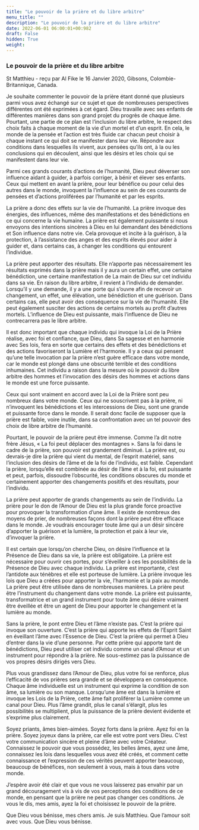 ```yaml
---
title: "Le pouvoir de la prière et du libre arbitre"
menu_title: ""
description: "Le pouvoir de la prière et du libre arbitre"
date: 2022-06-01 06:00:01+00:982
draft: False
hidden: True
weight:
---
```

### Le pouvoir de la prière et du libre arbitre

St Matthieu - reçu par Al Fike le 16 Janvier 2020, Gibsons, Colombie-Britannique, Canada.

Je souhaite commenter le pouvoir de la prière étant donné que plusieurs parmi vous avez échangé sur ce sujet et que de nombreuses perspectives différentes ont été exprimées à cet égard. Dieu travaille avec ses enfants de différentes manières dans son grand projet du progrès de chaque âme. Pourtant, une partie de ce plan est l’inclusion du libre arbitre, le respect des choix faits à chaque moment de la vie d’un mortel et d’un esprit. En cela, le monde de la pensée et l’action est très fluide car chacun peut choisir à chaque instant ce qui doit se manifester dans leur vie. Répondre aux conditions dans lesquelles ils vivent, aux pensées qu’ils ont, à la ou les conclusions qui en découlent, ainsi que les désirs et les choix qui se manifestent dans leur vie.

Parmi ces grands courants d’actions de l’humanité, Dieu peut déverser son influence aidant à guider, à parfois corriger, à bénir et élever ses enfants. Ceux qui mettent en avant la prière, pour leur bénéfice ou pour celui des autres dans le monde, invoquent la l’influence au sein de ces courants de pensées et d’actions proliférées par l’humanité et par les esprits.

La prière a donc des effets sur la vie de l’humanité. La prière invoque des énergies, des influences, même des manifestations et des bénédictions en ce qui concerne la vie humaine. La prière est également puissante si nous envoyons des intentions sincères à Dieu en lui demandant des bénédictions et Son influence dans notre vie. Cela provoque et incite à la guérison, à la protection, à l’assistance des anges et des esprits élevés pour aider à guider et, dans certains cas, à changer les conditions qui entourent l’individue.

La prière peut apporter des résultats. Elle n’apporte pas nécessairement les résultats exprimés dans la prière mais il y aura un certain effet, une certaine bénédiction, une certaine manifestation de La main de Dieu sur cet individu dans sa vie. En raison du libre arbitre, il revient à l’individu de demander. Lorsqu’il y une demande, il y a une porte qui s’ouvre afin de recevoir un changement, un effet, une élévation, une bénédiction et une guérison. Dans certains cas, elle peut avoir des conséquence sur la vie de l’humanité. Elle peut également susciter des actions de certains mortels au profit d’autres mortels. L’influence de Dieu est puissante, mais l’influence de Dieu ne contrecarrera pas le libre arbitre.

Il est donc important que chaque individu qui invoque la Loi de la Prière réalise, avec foi et confiance, que Dieu, dans Sa sagesse et en harmonie avec Ses lois, fera en sorte que certains des effets et des bénédictions et des actions favoriseront la Lumière et l’harmonie. Il y a ceux qui pensent qu’une telle invocation par la prière n’est guère efficace dans votre monde, car le monde est plongé dans une obscurité terrible et des conditions inhumaines. Cet individu a raison dans la mesure où le pouvoir du libre arbitre des hommes et l’invocation des désirs des hommes et actions dans le monde est une force puissante.

Ceux qui sont vraiment en accord avec la Loi de la Prière sont peu nombreux dans votre monde. Ceux qui ne souscrivent pas à la prière, ni n’invoquent les bénédictions et les intercessions de Dieu, sont une grande et puissante force dans le monde. Il serait donc facile de supposer que la prière est faible, voire inutile, dans sa confrontation avec un tel pouvoir des choix de libre arbitre de l’humanité.

Pourtant, le pouvoir de la prière peut être immense. Comme l’a dit notre frère Jésus, « La foi peut déplacer des montagnes ». Sans la foi dans le cadre de la prière, son pouvoir est grandement diminué. La prière est, ou devrais-je dire la prière qui vient du mental, de l’esprit matériel, sans l’inclusion des désirs de l’âme et de la foi de l’individu, est faible. Cependant la prière, lorsqu’elle est combinée au désir de l’âme et à la foi, est puissante et peut, parfois, dissoudre l’obscurité, les conditions obscures du monde et certainement apporter des changements positifs et des résultats,  pour l’individu.

La prière peut apporter de grands changements au sein de l’individu. La prière pour le don de l’Amour de Dieu est la plus grande force proactive pour provoquer la transformation d’une âme. Il existe de nombreux des moyens de prier, de nombreuses façons dont la prière peut être efficace dans le monde. Je voudrais encourager toute âme qui a un désir sincère d’apporter la guérison et la lumière, la protection et paix à leur vie, d’invoquer la prière.

Il est certain que lorsqu’on cherche Dieu, on désire l’influence et la Présence de Dieu dans sa vie, la prière est obligatoire. La prière est nécessaire pour ouvrir ces portes, pour s’éveiller à ces les possibilités de la Présence de Dieu avec chaque individu. La prière est importante, c’est l’antidote aux ténèbres et elle est porteuse de lumière. La prière invoque les lois que Dieu a créées pour apporter la vie, l’harmonie et la paix au monde. La prière peut être utilisée dans de nombreuses manières. La prière peut être l’instrument du changement dans votre monde. La prière est puissante, transformatrice et un grand instrument pour toute âme qui désire vraiment être éveillée et être un agent de Dieu pour apporter le changement et la lumière au monde.

Sans la prière, le pont entre Dieu et l’âme n’existe pas. C’est la prière qui invoque son ouverture. C’est la prière qui apporte les effets de l’Esprit Saint en éveillant l’âme avec l’Essence de Dieu. C’est la prière qui permet à Dieu d’entrer dans la vie d’une personne. Par cette prière qui apporte tant de bénédictions, Dieu peut utiliser cet individu comme un canal d’Amour et un instrument pour répondre à la prière. Ne sous-estimez pas la puissance de vos propres désirs dirigés vers Dieu.

Plus vous grandissez dans l’Amour de Dieu, plus votre foi se renforce, plus l’efficacité de vos prières sera grande et se développera en conséquence. Chaque âme individuelle est un instrument qui exprime la condition de son âme, sa lumière ou son manque. Lorsqu’une âme est dans la lumière et invoque les Lois de la Prière, cette âme fait proliférer la Lumière comme un canal pour Dieu. Plus l’âme grandit, plus le canal s’élargit, plus les possibilités se multiplient, plus la puissance de la prière devient évidente et s’exprime plus clairement.

Soyez priants, âmes bien-aimées. Soyez forts dans la prière. Ayez foi en la prière. Soyez joyeux dans la prière, car elle est votre pont vers Dieu. C’est votre communication sincère et pleine d’âme avec votre Créateur. Connaissez le pouvoir que vous possédez, les belles âmes, ayez une âme, connaissez les lois dans lesquelles vous avez été créés, et comment cette connaissance et l’expression de ces vérités peuvent apporter beaucoup, beaucoup de bénéfices, non seulement à vous, mais à tous dans votre monde.

J’espère avoir été clair et que vous ne vous laisserez pas envahir par un grand découragement vis à vis de vos perceptions des conditions de ce monde, en pensant que la prière ne peut pas changer ces conditions. Je vous le dis, mes amis, ayez la foi et choisissez le pouvoir de la prière.

Que Dieu vous bénisse, mes chers amis. Je suis Matthieu. Que l’amour soit avec vous. Que Dieu vous bénisse.
